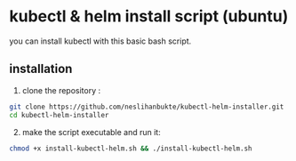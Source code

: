 # kubectl & helm install script (ubuntu)

you can install kubectl with this basic bash script.

 ## installation

1. clone the repository : 
```bash
git clone https://github.com/neslihanbukte/kubectl-helm-installer.git 
cd kubectl-helm-installer
```
2. make the script executable and run it:
```bash
chmod +x install-kubectl-helm.sh && ./install-kubectl-helm.sh
```